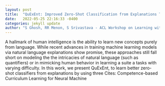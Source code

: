 ```yaml
---
layout: post
title:  "QuExEnt: Improved Zero-Shot Classification from Explanations Through Quantifier Modeling and Curriculum Learning"
date:   2022-05-25 22:16:33 -0400
categories: jekyll update
author: "S Ghosh, RR Menon, S Srivastava - ACL Workshop on Learning with Natural , 2022"
---
```

A hallmark of human intelligence is the ability to learn new concepts purely from language. While recent advances in training machine learning models via natural language explanations show promise, these approaches still fall short on modeling the the intricacies of natural language (such as quantifiers) or in mimicking human behavior in learning a suite a tasks with varying difficulty. In this work, we present QuExEnt, to learn better zero-shot classifiers from explanations by using three  Cites: Competence-based Curriculum Learning for Neural Machine